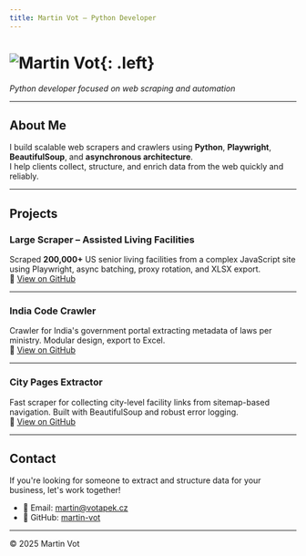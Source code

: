 ```yaml
---
title: Martin Vot – Python Developer
---
```


# ![Martin Vot](profile.jpg){: .left}

*Python developer focused on web scraping and automation*

---

## About Me

I build scalable web scrapers and crawlers using **Python**, **Playwright**, **BeautifulSoup**, and **asynchronous architecture**.  
I help clients collect, structure, and enrich data from the web quickly and reliably.

---

## Projects

### **Large Scraper – Assisted Living Facilities**
Scraped **200,000+** US senior living facilities from a complex JavaScript site using Playwright, async batching, proxy rotation, and XLSX export.  
🔗 [View on GitHub](https://github.com/martin-vot/large-scraper)

---

### **India Code Crawler**
Crawler for India's government portal extracting metadata of laws per ministry. Modular design, export to Excel.  
🔗 [View on GitHub](https://github.com/martin-vot/india-code-crawler)

---

### **City Pages Extractor**
Fast scraper for collecting city-level facility links from sitemap-based navigation. Built with BeautifulSoup and robust error logging.  
🔗 [View on GitHub](https://github.com/martin-vot/...)

---

## Contact

If you're looking for someone to extract and structure data for your business, let's work together!

- 📧 Email: [martin@votapek.cz](mailto:martin@votapek.cz)  
- 🐙 GitHub: [martin-vot](https://github.com/martin-vot)

---

© 2025 Martin Vot
